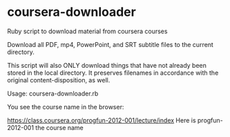 coursera-downloader
===================

Ruby script to download material from coursera courses

Download all PDF, mp4, PowerPoint, and SRT subtitle files to the current directory.

This script will also ONLY download things that have not already been stored in the local directory. It preserves filenames in accordance with the original content-disposition, as well.

Usage: coursera-downloader.rb <username> <password> <course-name>

You see the course name in the browser:

https://class.coursera.org/progfun-2012-001/lecture/index  Here is progfun-2012-001 the course name
